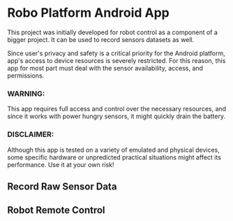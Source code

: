# Robo Platform Android App

This project was initially developed for robot control as a component of a bigger project.
It can be used to record sensors datasets as well.

Since user's privacy and safety is a critical priority for the Android platform, app's access to device resources is severely restricted.
For this reason, this app for most part must deal with the sensor availability, access, and permissions.

### WARNING:
This app requires full access and control over the necessary resources,
and since it works with power hungry sensors, it might quickly drain the battery.

### DISCLAIMER:
Although this app is tested on a variety of emulated and physical devices,
some specific hardware or unpredicted practical situations might affect its performance.
Use it at your own risk!

## Record Raw Sensor Data


## Robot Remote Control

